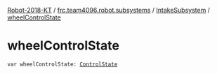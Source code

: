 [Robot-2018-KT](../../index.md) / [frc.team4096.robot.subsystems](../index.md) / [IntakeSubsystem](index.md) / [wheelControlState](./wheel-control-state.md)

# wheelControlState

`var wheelControlState: `[`ControlState`](../../frc.team4096.engine.motion.util/-control-state/index.md)
